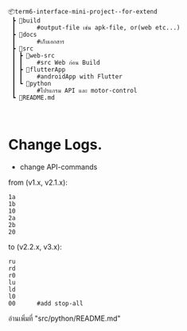 ```
📦term6-interface-mini-project--for-extend
 ┣ 📂build
 ┃      #output-file เช่น apk-file, or(web etc...)
 ┣ 📂docs           
 ┃      #เก็บเอกสาร
 ┣ 📂src
 ┃ ┣ 📂web-src
 ┃ ┃    #src Web ก่อน Build
 ┃ ┣ 📂flutterApp
 ┃ ┃    #androidApp with Flutter
 ┃ ┗ 📂python
 ┃      #โปรแกรม API และ motor-control
 ┗ 📜README.md
```

<br>

# Change Logs.
* change API-commands 

from (v1.x, v2.1.x):
```
1a
1b
10
2a
2b
20
```
to (v2.2.x, v3.x):
```
ru
rd
r0
lu
ld
l0
00      #add stop-all
```

อ่านเพิ่มที่ "src/python/README.md"
